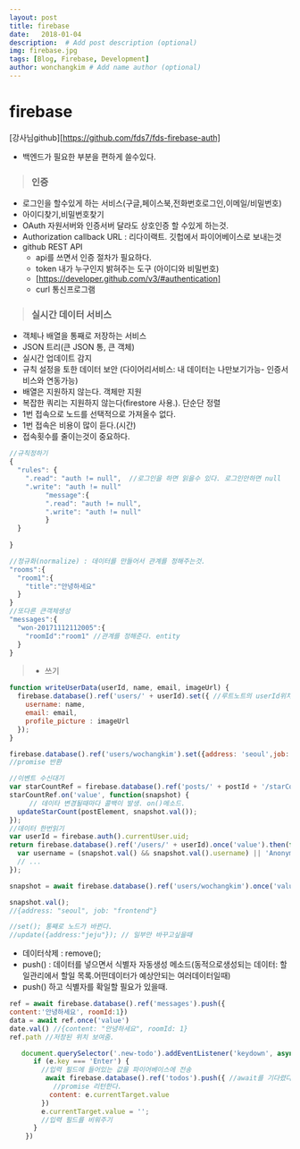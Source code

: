 ```yaml
---
layout: post
title: firebase 
date:   2018-01-04
description:  # Add post description (optional)
img: firebase.jpg
tags: [Blog, Firebase, Development]
author: wonchangkim # Add name author (optional)
---
```

# firebase
[강사님github][https://github.com/fds7/fds-firebase-auth]
- 백엔드가 필요한 부분을 편하게 쓸수있다.

> ### 인증

- 로그인을 할수있게 하는 서비스(구글,페이스북,전화번호로그인,이메일/비밀번호)
- 아이디찾기,비밀번호찾기
- OAuth 자원서버와 인증서버 달라도 상호인증 할 수있게 하는것.
- Authorization callback URL : 리다이랙트. 깃헙에서 파이어베이스로 보내는것
- github REST API
  - api를 쓰면서 인증 절차가 필요하다.
  - token 내가 누구인지 밝혀주는 도구 (아이디와 비밀번호)
  - [https://developer.github.com/v3/#authentication] 
  - curl 통신프로그램

> ### 실시간 데이터 서비스

- 객체나 배열을 통째로 저장하는 서비스
- JSON 트리(큰 JSON 통, 큰 객체)
- 실시간 업데이트 감지
- 규칙 설정을 토한 데이터 보안 (다이어리서비스: 내 데이터는 나만보기가능- 인증서비스와 연동가능) 
- 배열은 지원하지 않는다. 객체만 지원
- 복잡한 쿼리는 지원하지 않는다(firestore 사용.). 단순단 정렬
- 1번 접속으로 노드를 선택적으로 가져올수 없다.
- 1번 접속은 비용이 많이 듣다.(시간)
- 접속횟수를 줄이는것이 중요하다.

```js
//규칙정하기
{
  "rules": {
    ".read": "auth != null",  //로그인을 하면 읽을수 있다. 로그인안하면 null
    ".write": "auth != null" 
         "message":{
         ".read": "auth != null",  
         ".write": "auth != null"
         } 
  }
 
}
```
```js
//정규화(normalize) : 데이터를 만들어서 관계를 정해주는것.
"rooms":{
  "room1":{
    "title":"안녕하세요"
  }
}
//또다른 큰객체생성
"messages":{
  "won-20171112112005":{
    "roomId":"room1" //관계를 정해준다. entity
  }
}
```
> - 쓰기

```js
function writeUserData(userId, name, email, imageUrl) {
  firebase.database().ref('users/' + userId).set({ //루트노트의 userId위치. set() 위치에 값저장
    username: name,
    email: email,
    profile_picture : imageUrl
  });
}
```

```js
firebase.database().ref('users/wochangkim').set({address: 'seoul',job:'frontend'})
//promise 반환
```

```js
//이벤트 수신대기
var starCountRef = firebase.database().ref('posts/' + postId + '/starCount');
starCountRef.on('value', function(snapshot) {
     // 데이타 변경될때마다 콜백이 발생. on()메소드.
  updateStarCount(postElement, snapshot.val());
});
//데이터 한번읽기
var userId = firebase.auth().currentUser.uid;
return firebase.database().ref('/users/' + userId).once('value').then(function(snapshot) { //once()메소드
  var username = (snapshot.val() && snapshot.val().username) || 'Anonymous'; 
  // ...
});
```

```js
snapshot = await firebase.database().ref('users/wochangkim').once('value')

snapshot.val();
//{address: "seoul", job: "frontend"}

//set(); 통째로 노드가 바뀐다. 
//update({address:"jeju"}); // 일부만 바꾸고싶을때

```
- 데이터삭제 : remove();
- push() : 데이터를 넣으면서 식별자 자동생성 메소드(동적으로생성되는 데이터: 할일관리에서 할일 목록.어떤데이터가 예상안되는 여러데이터일때)
- push() 하고 식별자를 확일할 필요가 있을때.

```js
ref = await firebase.database().ref('messages').push({
content:'안녕하세요', roomId:1})
data = await ref.once('value')
date.val() //{content: "안녕하세요", roomId: 1}
ref.path //저장된 위치 보여줌.
```

```js
   document.querySelector('.new-todo').addEventListener('keydown', async e => {
      if (e.key === 'Enter') {
        //입력 필드에 들어있는 값을 파이어베이스에 전송
         await firebase.database().ref('todos').push({ //await를 기다렸다가 push되면 및에 e.currentTarget.value = ''; 실행된다.
           //promise 리턴한다.
          content: e.currentTarget.value
        })
        e.currentTarget.value = '';
        //입력 필드를 비워주기
      }
    })
```





   